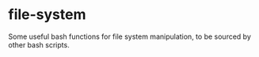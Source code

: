 # file-system
Some useful bash functions for file system manipulation, to be sourced by other bash scripts.
